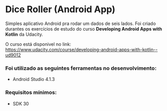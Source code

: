 # Dice Roller (Android App)

Simples aplicativo Android pra rodar um dados de seis lados.
Foi criado durantes os exercícios de estudo do curso **Developing Android Apps with Kotlin** da Udacity.

O curso está disponivel no link: https://www.udacity.com/course/developing-android-apps-with-kotlin--ud9012

### Foi utilizado as seguintes ferramentas no desenvolvimento:

* Android Studio 4.1.3

### Requisitos mínimos:

* SDK 30